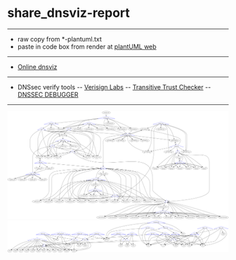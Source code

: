 # share_dnsviz-report
---
- raw copy from *-plantuml.txt 
- paste in code box from render at [plantUML web](https://plantuml.ipv9.me)
---
- [Online dnsviz](https://dnsviz.net)
---
- DNSsec verify tools
-- [Verisign Labs](https://dnssec-analyzer.verisignlabs.com/)
-- [Transitive Trust Checker](https://trans-trust.verisignlabs.com/)
-- [DNSSEC DEBUGGER](https://dnssec-debugger.verisignlabs.com/)
---
[![Transitive by name](img/en.rmutt.ac.th-names.png)](img/en.rmutt.ac.th-names.png)
[![Transitive by ASn](img/en.rmutt.ac.th-asns.png)](img/en.rmutt.ac.th-asns.png)